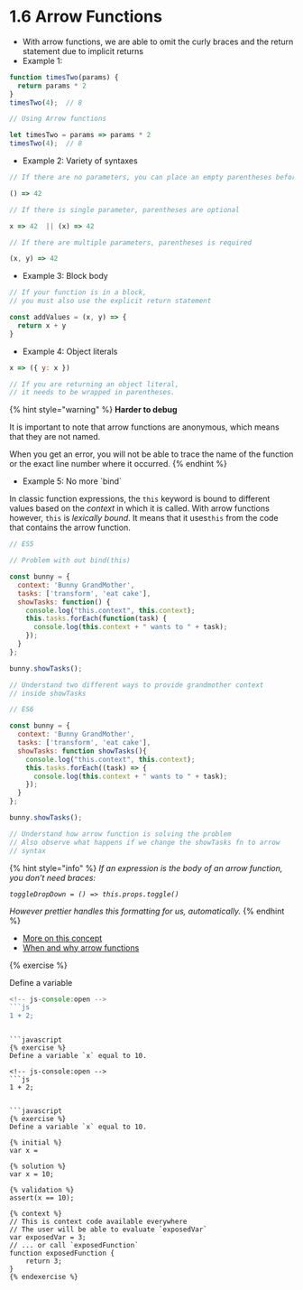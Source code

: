 # 1.6 Arrow Functions

* With arrow functions, we are able to omit the curly braces and the return statement due to implicit returns
* Example 1:

```javascript
function timesTwo(params) {
  return params * 2
}
timesTwo(4);  // 8

// Using Arrow functions

let timesTwo = params => params * 2
timesTwo(4);  // 8
```

* Example 2:  Variety of syntaxes

```javascript
// If there are no parameters, you can place an empty parentheses before =>

() => 42

// If there is single parameter, parentheses are optional

x => 42  || (x) => 42

// If there are multiple parameters, parentheses is required

(x, y) => 42
```

* Example 3:  Block body

```javascript
// If your function is in a block, 
// you must also use the explicit return statement

const addValues = (x, y) => {
  return x + y
}
```

* Example 4: Object literals

```javascript
x => ({ y: x })

// If you are returning an object literal, 
// it needs to be wrapped in parentheses. 
```

{% hint style="warning" %}
**Harder to debug**

It is important to note that arrow functions are anonymous, which means that they are not named.

When you get an error, you will not be able to trace the name of the function or the exact line number where it occurred.
{% endhint %}

* Example 5: No more \`bind\`

In classic function expressions, the `this` keyword is bound to different values based on the _context_ in which it is called. With arrow functions however, `this` is _lexically bound_. It means that it uses`this` from the code that contains the arrow function.

```javascript
// ES5

// Problem with out bind(this)

const bunny = {
  context: 'Bunny GrandMother',
  tasks: ['transform', 'eat cake'],
  showTasks: function() {
    console.log("this.context", this.context);
    this.tasks.forEach(function(task) {
      console.log(this.context + " wants to " + task);
    });
  }
};

bunny.showTasks();

// Understand two different ways to provide grandmother context 
// inside showTasks 
```

```javascript
// ES6

const bunny = {
  context: 'Bunny GrandMother',
  tasks: ['transform', 'eat cake'],
  showTasks: function showTasks(){
    console.log("this.context", this.context);
    this.tasks.forEach((task) => {
      console.log(this.context + " wants to " + task);
    });
  }
};

bunny.showTasks();

// Understand how arrow function is solving the problem
// Also observe what happens if we change the showTasks fn to arrow
// syntax 

```

{% hint style="info" %}
_If an expression is the body of an arrow function, you don’t need braces:_

_`toggleDropDown = () => this.props.toggle()`_

_However prettier handles this formatting for us, automatically._
{% endhint %}

* [More on this concept](https://medium.freecodecamp.org/learn-es6-the-dope-way-part-ii-arrow-functions-and-the-this-keyword-381ac7a32881) 
* [When and why arrow functions](https://medium.freecodecamp.org/when-and-why-you-should-use-es6-arrow-functions-and-when-you-shouldnt-3d851d7f0b26)

{% exercise %}

Define a variable



```javascript
<!-- js-console:open -->
```js
1 + 2;
```
```

```javascript
{% exercise %}
Define a variable `x` equal to 10.

<!-- js-console:open -->
```js
1 + 2;
```
```

```javascript
{% exercise %}
Define a variable `x` equal to 10.

{% initial %}
var x =

{% solution %}
var x = 10;

{% validation %}
assert(x == 10);

{% context %}
// This is context code available everywhere
// The user will be able to evaluate `exposedVar`
var exposedVar = 3;
// ... or call `exposedFunction`
function exposedFunction {
    return 3;
}
{% endexercise %}
```

